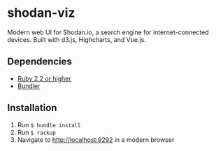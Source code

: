 # shodan-viz
Modern web UI for Shodan.io, a search engine for internet-connected devices. Built with d3.js, Highcharts, and Vue.js.

## Dependencies
* [Ruby 2.2 or higher](https://www.ruby-lang.org/en/documentation/installation/)
* [Bundler](http://bundler.io/)

## Installation
1. Run `$ bundle install`
2. Run `$ rackup`
3. Navigate to [http://localhost:9292](http://localhost:9292) in a modern browser
